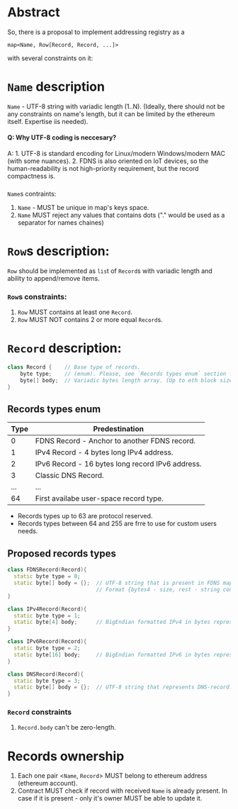 # Abstract

So, there is a proposal to implement addressing registry as a 
```
map<Name, Row[Record, Record, ...]>
``` 
with several constraints on it:


# `Name` description
`Name` - UTF-8 string with variadic length (1..N). 
(Ideally, there should not be any constraints on name's length, but it can be limited by the ethereum itself. Expertise iis needed).

#### Q: Why UTF-8 coding is neccesary?
A: 1. UTF-8 is standard encoding for Linux/modern Windows/modern MAC (with some nuances).
2. FDNS is also oriented on IoT devices, so the human-readability is not high-priority requirement, but the record compactness is.

###
`Name`s contraints:
1. `Name` - MUST be unique in map's keys space.
1. `Name` MUST reject any values that contains dots ("." would be used as a separator for names chaines) 


# `Row`s description:
`Row` should be implemented as `lis`t of `Record`s with variadic length and ability to append/remove items.

### `Row`s constraints:
1. `Row` MUST contains at least one `Record`.
1. `Row` MUST NOT contains 2 or more equal `Record`s.


# `Record` description:
```c++
class Record {    // Base type of records.
    byte type;    // (enum). Please, see `Records types enum` section for the details.
    byte[] body;  // Variadic bytes length array. (Up to eth block size (?)).
}
```

## Records types enum
Type | Predestination
--- | ---
0 | FDNS Record - Anchor to another FDNS record.
1 | IPv4 Record - 4 bytes long IPv4 address.
2 | IPv6 Record - 16 bytes long record IPv6 address.
3 | Classic DNS Record.
... | ...
64 | First availabe user-space record type.

* Records types up to 63 are protocol reserved.
* Records types between 64 and 255 are frre to use for custom users needs.

## Proposed records types
```c++
class FDNSRecord(Record){
  static byte type = 0;
  static byte[] body = {};  // UTF-8 string that is present in FDNS map. 
                            // Format {bytes4 - size, rest - string content}
}  
```

```c++
class IPv4Record(Record){
  static byte type = 1;
  static byte[4] body;      // BigEndian formatted IPv4 in bytes representation.
}  
```

```c++
class IPv6Record(Record){
  static byte type = 2;
  static byte[16] body;     // BigEndian formatted IPv6 in bytes representation.
}  
```

```c++
class DNSRecord(Record){
  static byte type = 3;
  static byte[] body = {};  // UTF-8 string that represents DNS-record.
}  
```

### `Record` constraints
1. `Record.body` can't be zero-length.

# Records ownership
1. Each one pair <`Name`, `Record`> MUST belong to ethereum address (ethereum account).
1. Contract MUST check if record with received `Name` is already present. In case if it is present - only it's owner MUST be able to update it.
